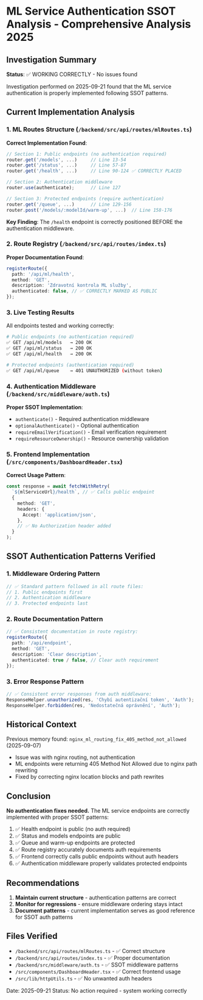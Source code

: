 # ML Service Authentication SSOT Analysis - Comprehensive Analysis 2025

## Investigation Summary

**Status**: ✅ WORKING CORRECTLY - No issues found

Investigation performed on 2025-09-21 found that the ML service authentication is properly implemented following SSOT patterns.

## Current Implementation Analysis

### 1. ML Routes Structure (`/backend/src/api/routes/mlRoutes.ts`)

**Correct Implementation Found**:

```typescript
// Section 1: Public endpoints (no authentication required)
router.get('/models', ...)     // Line 13-54
router.get('/status', ...)     // Line 57-87
router.get('/health', ...)     // Line 90-124 ✅ CORRECTLY PLACED

// Section 2: Authentication middleware
router.use(authenticate);      // Line 127

// Section 3: Protected endpoints (require authentication)
router.get('/queue', ...)      // Line 129-156
router.post('/models/:modelId/warm-up', ...)  // Line 158-176
```

**Key Finding**: The `/health` endpoint is correctly positioned BEFORE the authentication middleware.

### 2. Route Registry (`/backend/src/api/routes/index.ts`)

**Proper Documentation Found**:

```typescript
registerRoute({
  path: '/api/ml/health',
  method: 'GET',
  description: 'Zdravotní kontrola ML služby',
  authenticated: false, // ✅ CORRECTLY MARKED AS PUBLIC
});
```

### 3. Live Testing Results

All endpoints tested and working correctly:

```bash
# Public endpoints (no authentication required)
✅ GET /api/ml/models   → 200 OK
✅ GET /api/ml/status   → 200 OK
✅ GET /api/ml/health   → 200 OK

# Protected endpoints (authentication required)
✅ GET /api/ml/queue    → 401 UNAUTHORIZED (without token)
```

### 4. Authentication Middleware (`/backend/src/middleware/auth.ts`)

**Proper SSOT Implementation**:

- `authenticate()` - Required authentication middleware
- `optionalAuthenticate()` - Optional authentication
- `requireEmailVerification()` - Email verification requirement
- `requireResourceOwnership()` - Resource ownership validation

### 5. Frontend Implementation (`/src/components/DashboardHeader.tsx`)

**Correct Usage Pattern**:

```typescript
const response = await fetchWithRetry(
  `${mlServiceUrl}/health`, // ✅ Calls public endpoint
  {
    method: 'GET',
    headers: {
      Accept: 'application/json',
    },
    // ✅ No Authorization header added
  }
);
```

## SSOT Authentication Patterns Verified

### 1. Middleware Ordering Pattern

```typescript
// ✅ Standard pattern followed in all route files:
// 1. Public endpoints first
// 2. Authentication middleware
// 3. Protected endpoints last
```

### 2. Route Documentation Pattern

```typescript
// ✅ Consistent documentation in route registry:
registerRoute({
  path: '/api/endpoint',
  method: 'GET',
  description: 'Clear description',
  authenticated: true / false, // Clear auth requirement
});
```

### 3. Error Response Pattern

```typescript
// ✅ Consistent error responses from auth middleware:
ResponseHelper.unauthorized(res, 'Chybí autentizační token', 'Auth');
ResponseHelper.forbidden(res, 'Nedostatečná oprávnění', 'Auth');
```

## Historical Context

Previous memory found: `nginx_ml_routing_fix_405_method_not_allowed` (2025-09-07)

- Issue was with nginx routing, not authentication
- ML endpoints were returning 405 Method Not Allowed due to nginx path rewriting
- Fixed by correcting nginx location blocks and path rewrites

## Conclusion

**No authentication fixes needed.** The ML service endpoints are correctly implemented with proper SSOT patterns:

1. ✅ Health endpoint is public (no auth required)
2. ✅ Status and models endpoints are public
3. ✅ Queue and warm-up endpoints are protected
4. ✅ Route registry accurately documents auth requirements
5. ✅ Frontend correctly calls public endpoints without auth headers
6. ✅ Authentication middleware properly validates protected endpoints

## Recommendations

1. **Maintain current structure** - authentication patterns are correct
2. **Monitor for regressions** - ensure middleware ordering stays intact
3. **Document patterns** - current implementation serves as good reference for SSOT auth patterns

## Files Verified

- `/backend/src/api/routes/mlRoutes.ts` - ✅ Correct structure
- `/backend/src/api/routes/index.ts` - ✅ Proper documentation
- `/backend/src/middleware/auth.ts` - ✅ SSOT middleware patterns
- `/src/components/DashboardHeader.tsx` - ✅ Correct frontend usage
- `/src/lib/httpUtils.ts` - ✅ No unwanted auth headers

Date: 2025-09-21
Status: No action required - system working correctly
